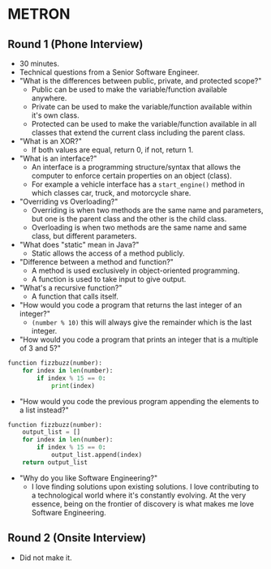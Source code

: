 # METRON

## Round 1 (Phone Interview)

- 30 minutes.
- Technical questions from a Senior Software Engineer.
- "What is the differences between public, private, and protected scope?"
  - Public can be used to make the variable/function available anywhere.
  - Private can be used to make the variable/function available within it's own class.
  - Protected can be used to make the variable/function available in all classes that extend the current class including the parent class.
- "What is an XOR?"
  - If both values are equal, return 0, if not, return 1.
- "What is an interface?"
  - An interface is a programming structure/syntax that allows the computer to enforce certain properties on an object (class).
  - For example a vehicle interface has a `start_engine()` method in which classes car, truck, and motorcycle share.
- "Overriding vs Overloading?"
  - Overriding is when two methods are the same name and parameters, but one is the parent class and the other is the child class.
  - Overloading is when two methods are the same name and same class, but different parameters.
- "What does "static" mean in Java?"
  - Static allows the access of a method publicly.
- "Difference between a method and function?"
  - A method is used exclusively in object-oriented programming.
  - A function is used to take input to give output.
- "What's a recursive function?"
  - A function that calls itself.
- "How would you code a program that returns the last integer of an integer?"
  - `(number % 10)` this will always give the remainder which is the last integer.
- "How would you code a program that prints an integer that is a multiple of 3 and 5?"

```py
function fizzbuzz(number):
    for index in len(number):
        if index % 15 == 0:
            print(index)
```

- "How would you code the previous program appending the elements to a list instead?"

```py
function fizzbuzz(number):
    output_list = []
    for index in len(number):
        if index % 15 == 0:
            output_list.append(index)
    return output_list
```

- "Why do you like Software Engineering?"
  - I love finding solutions upon existing solutions. I love contributing to a technological world where it's constantly evolving. At the very essence, being on the frontier of discovery is what makes me love Software Engineering.

## Round 2 (Onsite Interview)

- Did not make it.
